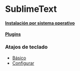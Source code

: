 # SublimeText

#### [Instalación por sistema operativo](https://github.com/mondeja/fullstack/tree/master/utils/ides/sublime-text/install.md)
#### [Plugins](https://github.com/mondeja/fullstack/tree/master/utils/ides/sublime-text/plugins.md)

### Atajos de teclado
- [Básico](https://github.com/mondeja/fullstack/tree/master/utils/ides/sublime-text/commands/intro.md)
- [Configurar](https://github.com/mondeja/fullstack/tree/master/utils/ides/sublime-text/commands/config.md)




